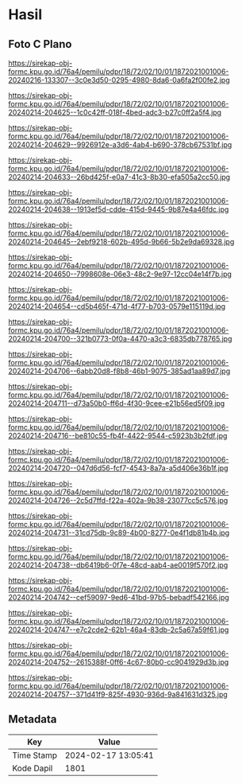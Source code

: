# Hasil

## Foto C Plano

https://sirekap-obj-formc.kpu.go.id/76a4/pemilu/pdpr/18/72/02/10/01/1872021001006-20240216-133307--3c0e3d50-0295-4980-8da6-0a6fa2f00fe2.jpg

https://sirekap-obj-formc.kpu.go.id/76a4/pemilu/pdpr/18/72/02/10/01/1872021001006-20240214-204625--1c0c42ff-018f-4bed-adc3-b27c0ff2a5f4.jpg

https://sirekap-obj-formc.kpu.go.id/76a4/pemilu/pdpr/18/72/02/10/01/1872021001006-20240214-204629--9926912e-a3d6-4ab4-b690-378cb67531bf.jpg

https://sirekap-obj-formc.kpu.go.id/76a4/pemilu/pdpr/18/72/02/10/01/1872021001006-20240214-204633--26bd425f-e0a7-41c3-8b30-efa505a2cc50.jpg

https://sirekap-obj-formc.kpu.go.id/76a4/pemilu/pdpr/18/72/02/10/01/1872021001006-20240214-204638--1913ef5d-cdde-415d-9445-9b87e4a46fdc.jpg

https://sirekap-obj-formc.kpu.go.id/76a4/pemilu/pdpr/18/72/02/10/01/1872021001006-20240214-204645--2ebf9218-602b-495d-9b66-5b2e9da69328.jpg

https://sirekap-obj-formc.kpu.go.id/76a4/pemilu/pdpr/18/72/02/10/01/1872021001006-20240214-204650--7998608e-06e3-48c2-9e97-12cc04e14f7b.jpg

https://sirekap-obj-formc.kpu.go.id/76a4/pemilu/pdpr/18/72/02/10/01/1872021001006-20240214-204654--cd5b465f-471d-4f77-b703-0579e115119d.jpg

https://sirekap-obj-formc.kpu.go.id/76a4/pemilu/pdpr/18/72/02/10/01/1872021001006-20240214-204700--321b0773-0f0a-4470-a3c3-6835db778765.jpg

https://sirekap-obj-formc.kpu.go.id/76a4/pemilu/pdpr/18/72/02/10/01/1872021001006-20240214-204706--6abb20d8-f8b8-46b1-9075-385ad1aa89d7.jpg

https://sirekap-obj-formc.kpu.go.id/76a4/pemilu/pdpr/18/72/02/10/01/1872021001006-20240214-204711--d73a50b0-ff6d-4f30-9cee-e21b56ed5f09.jpg

https://sirekap-obj-formc.kpu.go.id/76a4/pemilu/pdpr/18/72/02/10/01/1872021001006-20240214-204716--be810c55-fb4f-4422-9544-c5923b3b2fdf.jpg

https://sirekap-obj-formc.kpu.go.id/76a4/pemilu/pdpr/18/72/02/10/01/1872021001006-20240214-204720--047d6d56-fcf7-4543-8a7a-a5d406e36b1f.jpg

https://sirekap-obj-formc.kpu.go.id/76a4/pemilu/pdpr/18/72/02/10/01/1872021001006-20240214-204726--2c5d7ffd-f22a-402a-9b38-23077cc5c576.jpg

https://sirekap-obj-formc.kpu.go.id/76a4/pemilu/pdpr/18/72/02/10/01/1872021001006-20240214-204731--31cd75db-9c89-4b00-8277-0e4f1db81b4b.jpg

https://sirekap-obj-formc.kpu.go.id/76a4/pemilu/pdpr/18/72/02/10/01/1872021001006-20240214-204738--db6419b6-0f7e-48cd-aab4-ae0019f570f2.jpg

https://sirekap-obj-formc.kpu.go.id/76a4/pemilu/pdpr/18/72/02/10/01/1872021001006-20240214-204742--cef59097-9ed6-41bd-97b5-bebadf542166.jpg

https://sirekap-obj-formc.kpu.go.id/76a4/pemilu/pdpr/18/72/02/10/01/1872021001006-20240214-204747--e7c2cde2-62b1-46a4-83db-2c5a67a59f61.jpg

https://sirekap-obj-formc.kpu.go.id/76a4/pemilu/pdpr/18/72/02/10/01/1872021001006-20240214-204752--2615388f-0ff6-4c67-80b0-cc9041929d3b.jpg

https://sirekap-obj-formc.kpu.go.id/76a4/pemilu/pdpr/18/72/02/10/01/1872021001006-20240214-204757--371d41f9-825f-4930-936d-9a841631d325.jpg


## Metadata

| Key        | Value               |
| ---------- | ------------------- |
| Time Stamp | 2024-02-17 13:05:41 |
| Kode Dapil | 1801                |




